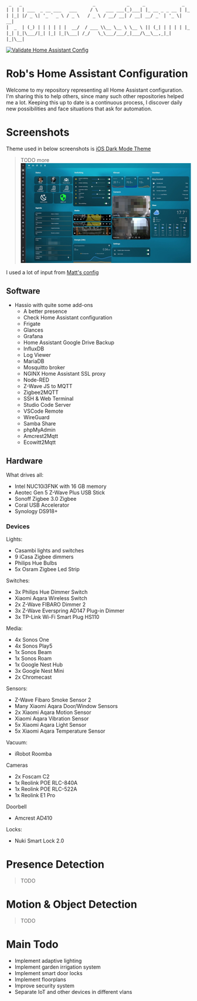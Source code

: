 ```
 _   _                           _            _     _              _   
| | | | ___  _ __ ___   ___     / \   ___ ___(_)___| |_ __ _ _ __ | |_ 
| |_| |/ _ \| '_ ` _ \ / _ \   / _ \ / __/ __| / __| __/ _` | '_ \| __|
|  _  | (_) | | | | | |  __/  / ___ \\__ \__ \ \__ \ || (_| | | | | |_ 
|_| |_|\___/|_| |_| |_|\___| /_/   \_\___/___/_|___/\__\__,_|_| |_|\__|
```
[![Validate Home Assistant Config](https://github.com/robsonke/hass-config/actions/workflows/main.yml/badge.svg?branch=master)](https://github.com/robsonke/hass-config/actions/workflows/main.yml)

# Rob's Home Assistant Configuration
Welcome to my repository representing all Home Assistant configuration. I'm sharing this to help others, since many such other repositories helped me a lot.
Keeping this up to date is a continuous process, I discover daily new possibilities and face situations that ask for automation.

# Screenshots
Theme used in below screenshots is [iOS Dark Mode Theme](https://github.com/basnijholt/lovelace-ios-dark-mode-theme/)
> TODO more
![Main Dashboard](https://github.com/robsonke/hass-config/blob/master/www/screenshots/main-dashboard.jpg)

I used a lot of input from [Matt's config](https://github.com/matt8707/hass-config)

## Software
- Hassio with quite some add-ons
  - A better presence
  - Check Home Assistant configuration
  - Frigate
  - Glances
  - Grafana
  - Home Assistant Google Drive Backup
  - InfluxDB
  - Log Viewer
  - MariaDB
  - Mosquitto broker
  - NGINX Home Assistant SSL proxy
  - Node-RED
  - Z-Wave JS to MQTT
  - Zigbee2MQTT
  - SSH & Web Terminal
  - Studio Code Server
  - VSCode Remote
  - WireGuard
  - Samba Share
  - phpMyAdmin
  - Amcrest2Mqtt
  - Ecowitt2Mqtt

## Hardware
What drives all:
- Intel NUC10i3FNK with 16 GB memory
- Aeotec Gen 5 Z-Wave Plus USB Stick
- Sonoff Zigbee 3.0 Zigbee
- Coral USB Accelerator
- Synology DS918+

### Devices
Lights:
- Casambi lights and switches
- 9 iCasa Zigbee dimmers
- Philips Hue Bulbs
- 5x Osram Zigbee Led Strip

Switches:
- 3x Philips Hue Dimmer Switch
- Xiaomi Aqara Wireless Switch
- 2x Z-Wave FIBARO Dimmer 2
- 3x Z-Wave Everspring AD147 Plug-in Dimmer
- 3x TP-Link Wi-Fi Smart Plug HS110

Media:
- 4x Sonos One
- 4x Sonos Play5
- 1x Sonos Beam
- 1x Sonos Roam
- 1x Google Nest Hub
- 3x Google Nest Mini
- 2x Chromecast

Sensors:
- Z-Wave Fibaro Smoke Sensor 2
- Many Xiaomi Aqara Door/Window Sensors
- 2x Xiaomi Aqara Motion Sensor
- Xiaomi Aqara Vibration Sensor
- 5x Xiaomi Aqara Light Sensor
- 5x Xiaomi Aqara Temperature Sensor

Vacuum:
- iRobot Roomba 

Cameras
- 2x Foscam C2
- 1x Reolink POE RLC-840A
- 1x Reolink POE RLC-522A
- 1x Reolink E1 Pro

Doorbell
- Amcrest AD410

Locks:
- Nuki Smart Lock 2.0

# Presence Detection
> TODO

# Motion & Object Detection
> TODO

# Main Todo
- Implement adaptive lighting
- Implement garden irrigation system
- Implement smart door locks
- Implement floorplans
- Improve security system
- Separate IoT and other devices in different vlans

